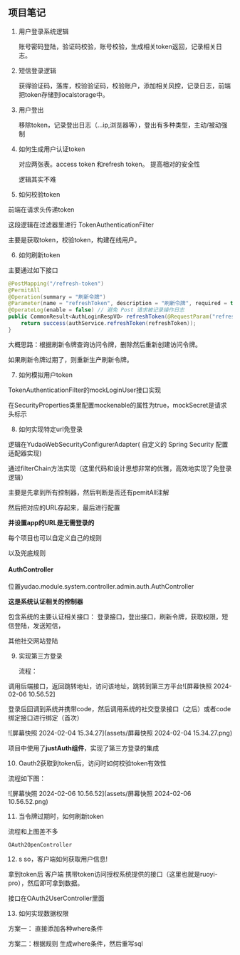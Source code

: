 ## 项目笔记

1. 用户登录系统逻辑

   账号密码登陆，验证码校验，账号校验，生成相关token返回，记录相关日志。

2. 短信登录逻辑

   获得验证码，落库，校验验证码，校验账户，添加相关风控，记录日志，前端把token存储到localstorage中。

3. 用户登出

   移除token，记录登出日志（…ip,浏览器等），登出有多种类型，主动/被动强制

4. 如何生成用户认证token

   对应两张表。access token 和refresh token。 提高相对的安全性

   逻辑其实不难

5. 如何校验token

前端在请求头传递token

这段逻辑在过滤器里进行  TokenAuthenticationFilter

主要是获取token，校验token，构建在线用户。

6. 如何刷新token

主要通过如下接口

```java
@PostMapping("/refresh-token")
@PermitAll
@Operation(summary = "刷新令牌")
@Parameter(name = "refreshToken", description = "刷新令牌", required = true)
@OperateLog(enable = false) // 避免 Post 请求被记录操作日志
public CommonResult<AuthLoginRespVO> refreshToken(@RequestParam("refreshToken") String refreshToken) {
    return success(authService.refreshToken(refreshToken));
}
```

大概思路：根据刷新令牌查询访问令牌，删除然后重新创建访问令牌。

如果刷新令牌过期了，则重新生产刷新令牌。



7. 如何模拟用户token

TokenAuthenticationFilter的mockLoginUser接口实现

在SecurityProperties类里配置mockenable的属性为true，mockSecret是请求头标示





8. 如何实现特定url免登录

逻辑在YudaoWebSecurityConfigurerAdapter( 自定义的 Spring Security 配置适配器实现)

通过filterChain方法实现（这里代码和设计思想非常的优雅，高效地实现了免登录逻辑）

主要是先拿到所有控制器，然后判断是否还有pemitAll注解

然后把对应的URL存起来，最后进行配置

**并设置app的URL是无需登录的**



每个项目也可以自定义自己的规则

以及兜底规则





#### AuthController

位置yudao.module.system.controller.admin.auth.AuthController

**这是系统认证相关的控制器**

包含系统的主要认证相关接口： 登录接口，登出接口，刷新令牌，获取权限，短信登陆，发送短信，

其他社交网站登陆







9. 实现第三方登录

   流程：


调用后端接口，返回跳转地址，访问该地址，跳转到第三方平台![屏幕快照 2024-02-06 10.56.52]

登录后回调到系统并携带code，然后调用系统的社交登录接口（之后）或者code绑定接口进行绑定（首次）

![屏幕快照 2024-02-04 15.34.27](assets/屏幕快照 2024-02-04 15.34.27.png)



项目中使用了**justAuth组件**，实现了第三方登录的集成



10. Oauth2获取到token后，访问时如何校验token有效性

流程如下图：



![屏幕快照 2024-02-06 10.56.52](assets/屏幕快照 2024-02-06 10.56.52.png)

11. 当令牌过期时，如何刷新token

流程和上图差不多

```
OAuth2OpenController
```



12. s so，客户端如何获取用户信息!


拿到token后 客户端 携带token访问授权系统提供的接口（这里也就是ruoyi-pro），然后即可拿到数据。

接口在OAuth2UserController里面



13. 如何实现数据权限



方案一： 直接添加各种where条件



方案二：根据规则 生成where条件，然后重写sql


